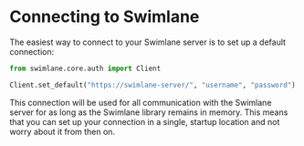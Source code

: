 # Connecting to Swimlane
The easiest way to connect to your Swimlane server is to set up a default connection:

```python
from swimlane.core.auth import Client

Client.set_default("https://swimlane-server/", "username", "password")
```

This connection will be used for all communication with the Swimlane server for as long as the Swimlane library remains in memory. This means that you can set up your connection in a single, startup location and not worry about it from then on.
